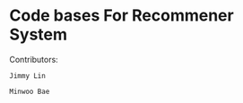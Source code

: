 Code bases For Recommener System
========================


Contributors: 

    Jimmy Lin 

    Minwoo Bae
	
